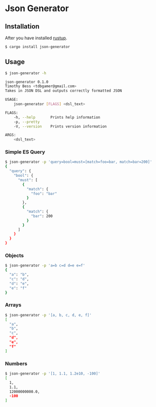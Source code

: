 # Json Generator

## Installation
After you have installed [rustup](https://rustup.rs/).
```bash
$ cargo install json-generator
```

## Usage

```bash
$ json-generator -h

json-generator 0.1.0
Timothy Bess <tdbgamer@gmail.com>
Takes in JSON DSL and outputs correctly formatted JSON

USAGE:
    json-generator [FLAGS] <dsl_text>

FLAGS:
    -h, --help       Prints help information
    -p, --pretty     
    -V, --version    Prints version information

ARGS:
    <dsl_text>    
```

### Simple ES Query
```bash
$ json-generator -p 'query=bool=must=[match=foo=bar, match=bar=200]' 
{
  "query": {
    "bool": {
      "must": [
        {
          "match": {
            "foo": "bar"
          }
        },
        {
          "match": {
            "bar": 200
          }
        }
      ]
    }
  }
}
```


### Objects
```bash
$ json-generator -p 'a=b c=d d=e e=f'
{
  "a": "b",
  "c": "d",
  "d": "e",
  "e": "f"
}
```

### Arrays
```bash
$ json-generator -p '[a, b, c, d, e, f]'
[
  "a",
  "b",
  "c",
  "d",
  "e",
  "f"
]
```

### Numbers
```bash
$ json-generator -p '[1, 1.1, 1.2e10, -100]'
[
  1,
  1.1,
  12000000000.0,
  -100
]
```
